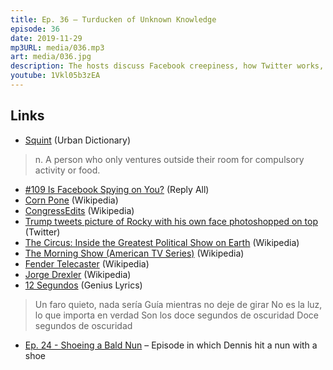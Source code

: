 ```yaml
---
title: Ep. 36 – Turducken of Unknown Knowledge
episode: 36
date: 2019-11-29
mp3URL: media/036.mp3
art: media/036.jpg
description: The hosts discuss Facebook creepiness, how Twitter works, Erik received a prank plumbing call, Dennis likes The Circus on Showtime, Erik likes The Morning Show on Apple TV+, and Erik bought a Fender Telecaster.
youtube: 1Vkl05b3zEA
---
```


## Links

- [Squint](https://www.urbandictionary.com/define.php?term=Squint) (Urban Dictionary)

> n. A person who only ventures outside their room for compulsory activity or food.

- [#109 Is Facebook Spying on You?](https://gimletmedia.com/shows/reply-all/z3hlwr/) (Reply All)
- [Corn Pone](https://en.wikipedia.org/wiki/Cornbread#Corn_pone) (Wikipedia)
- [CongressEdits](https://en.wikipedia.org/wiki/CongressEdits) (Wikipedia)
- [Trump tweets picture of Rocky with his own face photoshopped on top](https://twitter.com/realDonaldTrump/status/1199718185865535490) (Twitter)
- [The Circus: Inside the Greatest Political Show on Earth](https://en.wikipedia.org/wiki/The_Circus:_Inside_the_Greatest_Political_Show_on_Earth) (Wikipedia)
- [The Morning Show (American TV Series)](<https://en.wikipedia.org/wiki/The_Morning_Show_(American_TV_series)>) (Wikipedia)
- [Fender Telecaster](https://en.wikipedia.org/wiki/Fender_Telecaster) (Wikipedia)
- [Jorge Drexler](https://en.wikipedia.org/wiki/Jorge_Drexler) (Wikipedia)
- [12 Segundos](https://genius.com/Jorge-drexler-12-segundos-de-oscuridad-lyrics) (Genius Lyrics)

> Un faro quieto, nada sería
> Guía mientras no deje de girar
> No es la luz, lo que importa en verdad
> Son los doce segundos de oscuridad
> Doce segundos de oscuridad

- [Ep. 24 - Shoeing a Bald Nun](https://happyhour.fm/024/) – Episode in which Dennis hit a nun with a shoe
